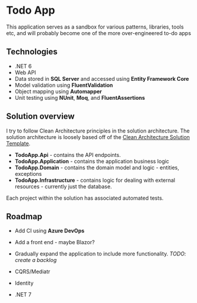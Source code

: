 # Todo App
This application serves as a sandbox for various patterns, libraries, tools etc, and will probably become one of the more over-engineered to-do apps

## Technologies
* .NET 6
* Web API
* Data stored in **SQL Server** and accessed using **Entity Framework Core**
* Model validation using **FluentValidation**
* Object mapping using **Automapper**
* Unit testing using **NUnit**, **Moq**, and **FluentAssertions**

## Solution overview
I try to follow Clean Architecture principles in the solution architecture. The solution architecture is loosely based off of the [Clean Architecture Solution Template](https://github.com/jasontaylordev/CleanArchitecture).

* **TodoApp.Api** - contains the API endpoints.
* **TodoApp.Application** - contains the application business logic
* **TodoApp.Domain** - contains the domain model and logic - entities, exceptions
* **TodoApp.Infrastructure** - contains logic for dealing with external resources - currently just the database.

Each project within the solution has associated automated tests.

## Roadmap
* Add CI using **Azure DevOps**
* Add a front end - maybe Blazor?
* Gradually expand the application to include more functionality. *TODO: create a backlog*
* CQRS/Mediatr
* Identity

* .NET 7
